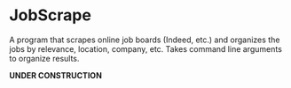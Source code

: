 # JobScrape
A program that scrapes online job boards (Indeed, etc.) and organizes the jobs by relevance, location, company, etc. Takes command line arguments
to organize results.

**UNDER CONSTRUCTION**
